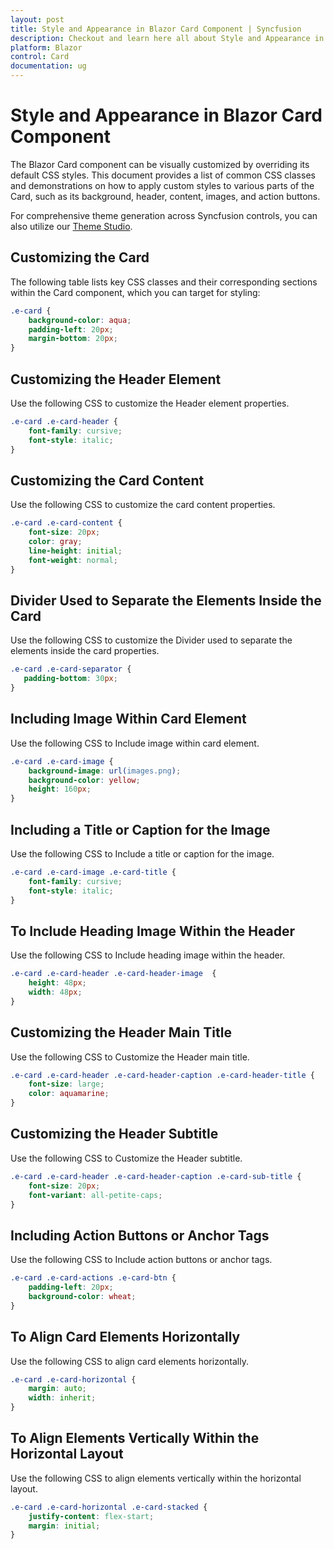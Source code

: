 ```yaml
---
layout: post
title: Style and Appearance in Blazor Card Component | Syncfusion
description: Checkout and learn here all about Style and Appearance in Syncfusion Blazor Card component and more.
platform: Blazor
control: Card
documentation: ug
---
```


# Style and Appearance in Blazor Card Component

The Blazor Card component can be visually customized by overriding its default CSS styles. This document provides a list of common CSS classes and demonstrations on how to apply custom styles to various parts of the Card, such as its background, header, content, images, and action buttons.

For comprehensive theme generation across Syncfusion controls, you can also utilize our [Theme Studio](https://blazor.syncfusion.com/themestudio/?theme=material).

## Customizing the Card

The following table lists key CSS classes and their corresponding sections within the Card component, which you can target for styling:

```css
.e-card {
    background-color: aqua;
    padding-left: 20px;
    margin-bottom: 20px;
}
```

## Customizing the Header Element

Use the following CSS to customize the Header element properties.

```css
.e-card .e-card-header {
    font-family: cursive;
    font-style: italic;
}
```

## Customizing the Card Content

Use the following CSS to customize the card content properties.

```css
.e-card .e-card-content {
    font-size: 20px;
    color: gray;
    line-height: initial;
    font-weight: normal;
}
```

## Divider Used to Separate the Elements Inside the Card

Use the following CSS to customize the Divider used to separate the elements inside the card properties.

```css
.e-card .e-card-separator {
   padding-bottom: 30px;
}
```

## Including Image Within Card Element

Use the following CSS to Include image within card element.

```css
.e-card .e-card-image {
    background-image: url(images.png);
    background-color: yellow;
    height: 160px;
}
```

## Including a Title or Caption for the Image

Use the following CSS to Include a title or caption for the image.

```css
.e-card .e-card-image .e-card-title {
    font-family: cursive;
    font-style: italic;
}
```

## To Include Heading Image Within the Header

Use the following CSS to Include heading image within the header.

```css
.e-card .e-card-header .e-card-header-image  {
    height: 48px;
    width: 48px;
}
```

## Customizing the Header Main Title

Use the following CSS to Customize the Header main title.

```css
.e-card .e-card-header .e-card-header-caption .e-card-header-title {
    font-size: large;
    color: aquamarine;
}
```

## Customizing the Header Subtitle

Use the following CSS to Customize the Header subtitle.

```css
.e-card .e-card-header .e-card-header-caption .e-card-sub-title {
    font-size: 20px;
    font-variant: all-petite-caps;
}
```

## Including Action Buttons or Anchor Tags

Use the following CSS to Include action buttons or anchor tags.

```css
.e-card .e-card-actions .e-card-btn {
    padding-left: 20px;
    background-color: wheat;
}
```

## To Align Card Elements Horizontally

Use the following CSS to align card elements horizontally.

```css
.e-card .e-card-horizontal {
    margin: auto;
    width: inherit;
}
```

## To Align Elements Vertically Within the Horizontal Layout

Use the following CSS to align elements vertically within the horizontal layout.

```css
.e-card .e-card-horizontal .e-card-stacked {
    justify-content: flex-start;
    margin: initial;
}
```